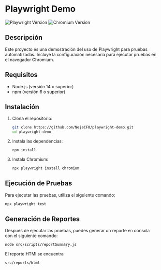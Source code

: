 # Playwright Demo

![Playwright Version](https://img.shields.io/badge/Playwright-1.50.1-blue)
![Chromium Version](https://img.shields.io/badge/Chromium-91.0.4472.124-green)

## Descripción

Este proyecto es una demostración del uso de Playwright para pruebas automatizadas. Incluye la configuración necesaria para ejecutar pruebas en el navegador Chromium.

## Requisitos

- Node.js (versión 14 o superior)
- npm (versión 6 o superior)

## Instalación

1. Clona el repositorio:

    ```sh
    git clone https://github.com/NejeCFO/playwright-demo.git
    cd playwright-demo
    ```

2. Instala las dependencias:

    ```sh
    npm install
    ```

3. Instala Chromium:

    ```sh
    npx playwright install chromium
    ```

## Ejecución de Pruebas

Para ejecutar las pruebas, utiliza el siguiente comando:

```sh
npx playwright test
```

## Generación de Reportes
Después de ejecutar las pruebas, puedes generar un reporte en consola con el siguiente comando:

```sh
node src/scripts/reportSummary.js
```

El reporte HTMl se encuentra
```sh
src/reports/html